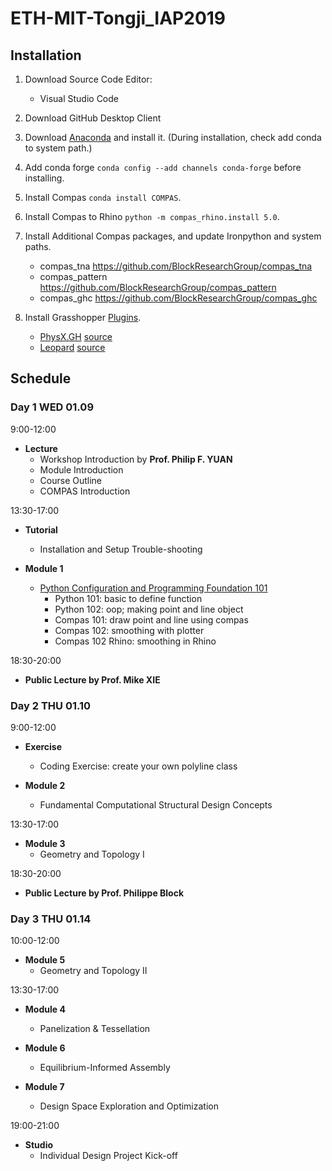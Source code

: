 # ETH-MIT-Tongji_IAP2019


## Installation

1. Download Source Code Editor:
	- Visual Studio Code
2. Download GitHub Desktop Client
3. Download [Anaconda](https://conda.io/docs/user-guide/install/download.html) and install it. (During installation, check add conda to system path.)
4. Add conda forge ```conda config --add channels conda-forge``` before installing. 
5. Install Compas ```conda install COMPAS```. 
6. Install Compas to Rhino ```python -m compas_rhino.install 5.0```.
7. Install Additional Compas packages, and update Ironpython and system paths.
	- compas_tna
		https://github.com/BlockResearchGroup/compas_tna
	- compas_pattern
		https://github.com/BlockResearchGroup/compas_pattern
	- compas_ghc
		https://github.com/BlockResearchGroup/compas_ghc
	
8. Install Grasshopper [Plugins](files). 
	- [PhysX.GH](https://www.food4rhino.com/app/physxgh) [source](https://github.com/TheAsianCoders/PhysX.GH) 
	- [Leopard](https://www.food4rhino.com/app/leopard) [source](https://github.com/GeneKao/Leopard)


## Schedule

### Day 1 WED 01.09 

9:00-12:00 

* **Lecture**
	- Workshop Introduction by **Prof. Philip F. YUAN**
	- Module Introduction
	- Course Outline
	- COMPAS Introduction


13:30-17:00 

* **Tutorial** 
	- Installation and Setup Trouble-shooting

* **Module 1** 
	- [Python Configuration and Programming Foundation 101](src/day_1)
		- Python 101: basic to define function
		- Python 102: oop; making point and line object
		- Compas 101: draw point and line using compas 
		- Compas 102: smoothing with plotter
		- Compas 102 Rhino: smoothing in Rhino

18:30-20:00 

* **Public Lecture by Prof. Mike XIE**

### Day 2 THU 01.10

9:00-12:00 

* **Exercise**
   	- Coding Exercise: create your own polyline class

* **Module 2** 
	- Fundamental Computational Structural Design Concepts

13:30-17:00 

* **Module 3** 
	- Geometry and Topology I

18:30-20:00 

* **Public Lecture by Prof. Philippe Block**


### Day 3 THU 01.14

10:00-12:00 

* **Module 5** 
	- Geometry and Topology II

13:30-17:00 

* **Module 4** 
	- Panelization & Tessellation

* **Module 6** 
	- Equilibrium-Informed Assembly

* **Module 7** 
	- Design Space Exploration and Optimization

19:00-21:00 

* **Studio**
	- Individual Design Project Kick-off